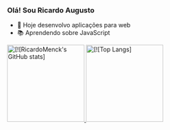 ### Olá! Sou Ricardo Augusto

- 🔭 Hoje desenvolvo aplicações para web
- 📚 Aprendendo sobre JavaScript

<div>
  <a href="https://www.linkedin.com/in/ricardomenck/">
  <img height="180em" alt="[![RicardoMenck's GitHub stats]" src="https://github-readme-stats.vercel.app/api?username=RicardoMenck&show_icons=true&theme=tokyonight">
  <img height="180em" alt="[![Top Langs]" src="https://github-readme-stats.vercel.app/api/top-langs/?username=RicardoMenck&layout=compact&theme=tokyonight">
</div>

<!--
**RicardoMenck/RicardoMenck** is a ✨ _special_ ✨ repository because its `README.md` (this file) appears on your GitHub profile.

Here are some ideas to get you started:

- 🔭 I’m currently working on ...
- 🌱 I’m currently learning ...
- 👯 I’m looking to collaborate on ...
- 🤔 I’m looking for help with ...
- 💬 Ask me about ...
- 📫 How to reach me: ...
- 😄 Pronouns: ...
- ⚡ Fun fact: ...
-->
